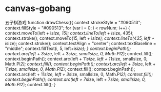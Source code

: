 # canvas-gobang
五子棋游戏
function drawChess(){
		context.strokeStyle = "#090513";
		context.fillStyle = "#090513";
		for (var i = 0; i < rowNum; i++) {
			context.moveTo(left + i*size, 15);
			context.lineTo(left + i*size, 435);
			context.stroke();
			context.moveTo(15, left + i*size);
			context.lineTo(435, left + i*size);
			context.stroke();
			context.textAlign = "center";
			context.textBaseline = "middle";
			context.fillText(i, 5, left+i*size);
		}
		context.beginPath();
		context.arc(left + 3*size, left + 3*size, smallsize, 0, Math.PI*2);
		context.fill();
		context.beginPath();
		context.arc(left + 11*size, left + 11*size, smallsize, 0, Math.PI*2);
		context.fill();
		context.beginPath();
		context.arc(left + 3*size, left + 11*size, smallsize, 0, Math.PI*2);
		context.fill();
		context.beginPath();
		context.arc(left + 11*size, left + 3*size, smallsize, 0, Math.PI*2);
		context.fill();
		context.beginPath();
		context.arc(left + 7*size, left + 7*size, smallsize, 0, Math.PI*2);
		context.fill();
	}
